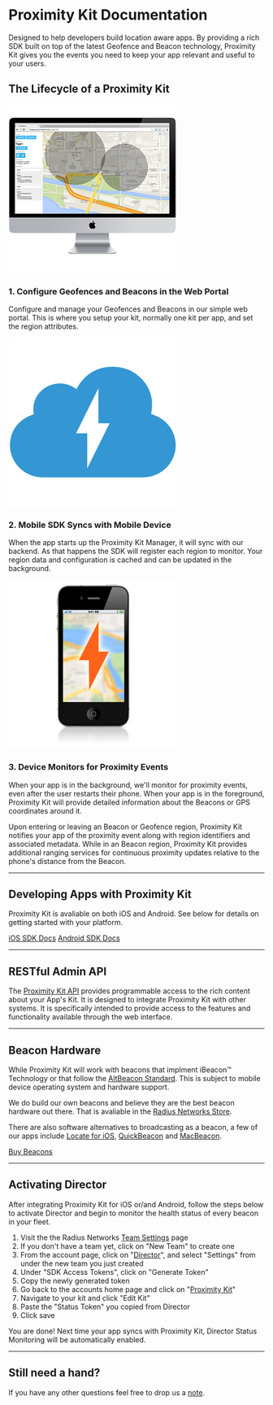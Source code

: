 # Proximity Kit Documentation

Designed to help developers build location aware apps. By providing a rich SDK built on top of the latest Geofence and Beacon technology, Proximity Kit gives you the events you need to keep your app relevant and useful to your users.


## The Lifecycle of a Proximity Kit

<div class="tiles clearfix">
  <div class="tile">
    <img class="tile-image" src="pk-configure.png">
    <h3>1. Configure Geofences and Beacons in the Web Portal</h3>
    <p>Configure and manage your Geofences and Beacons in our simple web portal. This is where you setup your kit, normally one kit per app, and set the region attributes.</p>
  </div>
  <div class="tile">
    <img class="tile-image" src="pk-cloud.png">
    <h3> 2. Mobile SDK Syncs with Mobile Device </h3>
    <p> When the app starts up the Proximity Kit Manager, it will sync with our backend. As that happens the SDK will register each region to monitor. Your region data and configuration is cached and can be updated in the background.</p>
  </div>
  <div class="tile">
    <img class="tile-image" src="pk-monitor.png">
    <h3> 3. Device Monitors for Proximity Events </h3>
    <p> When your app is in the background, we'll monitor for proximity events, even after the user restarts their phone. When your app is in the foreground, Proximity Kit will provide detailed information about the Beacons or GPS coordinates around it.</p>
  </div>
</div>

Upon entering or leaving an Beacon or Geofence region, Proximity Kit notifies your app of the proximity event along with region identifiers and associated metadata. While in an Beacon region, Proximity Kit provides additional ranging services for continuous proximity updates relative to the phone's distance from the Beacon.

---

## Developing Apps with Proximity Kit

Proximity Kit is avaliable on both iOS and Android. See below for details on getting started with your platform.

<a class="btn" href="ios">iOS SDK Docs</a> <a class="btn" href="android">Android SDK Docs</a>

---

## RESTful Admin API

The [Proximity Kit API](api) provides programmable access to the rich content about your App's Kit. It is designed to integrate Proximity Kit with other systems. It is specifically intended to provide access to the features and functionality available through the web interface.


---

## Beacon Hardware

While Proximity Kit will work with beacons that implment iBeacon™ Technology or that follow the [AltBeacon Standard](http://altbeacon.org/). This is subject to mobile device operating system and hardware support.

We do build our own beacons and believe they are the best beacon hardware out there. That is avaliable in the [Radius Networks Store](http://store.radiusnetworks.com/).

There are also software alternatives to broadcasting as a beacon, a few of our apps include [Locate for iOS](http://store.radiusnetworks.com/collections/all/products/locate-ibeacon-app), [QuickBeacon](http://store.radiusnetworks.com/collections/software/products/quickbeacon) and [MacBeacon](http://store.radiusnetworks.com/collections/all/products/macbeacon).


<a class="btn" href="http://store.radiusnetworks.com/">Buy Beacons</a>

---

## Activating Director

After integrating Proximity Kit for iOS or/and Android, follow the steps below to activate Director and begin to monitor the health status of every beacon in your fleet.

1. Visit the the Radius Networks [Team Settings](https://account.radiusnetworks.com/teams) page
2. If you don't have a team yet, click on "New Team" to create one
3. From the account page, click on "[Director](https://director.radiusnetworks.com/)", and select "Settings" from under the new team you just created
4. Under "SDK Access Tokens", click on "Generate Token"
5. Copy the newly generated token
6. Go back to the accounts home page and click on "[Proximity Kit](https://proximitykit.radiusnetworks.com/)"
1. Navigate to your kit and click "Edit Kit"
8. Paste the "Status Token" you copied from Director
9. Click save

You are done! Next time your app syncs with Proximity Kit, Director Status Monitoring will be automatically enabled.

---

## Still need a hand?

If you have any other questions feel free to drop us a [note](mailto:support@radiusnetworks.com).


